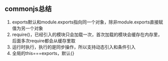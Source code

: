## commonjs总结

1. exports默认和module.exports指向同一个对象，除非module.exports直接赋值为另一个对象
2. require()，已经引入的模块只会加载一次，首次加载的模块会缓存在内存里，后面多次require都会从缓存里取
3. 运行时执行，执行的是同步操作，所以支持动态引入和条件引入
4. 全局的this===exports，默认{}